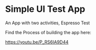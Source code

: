 # Simple UI Test App
 An App with two activities, Espresso Test 

Find the Process of building the app here: 

https://youtu.be/P_RS6IA9D44